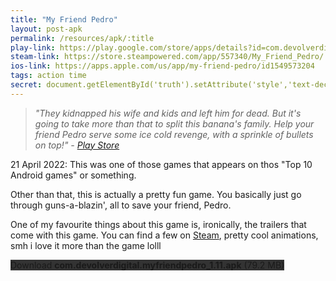 ```yaml
---
title: "My Friend Pedro"
layout: post-apk
permalink: /resources/apk/:title
play-link: https://play.google.com/store/apps/details?id=com.devolverdigital.myfriendpedro
steam-link: https://store.steampowered.com/app/557340/My_Friend_Pedro/
ios-link: https://apps.apple.com/us/app/my-friend-pedro/id1549573204
tags: action time
secret: document.getElementById('truth').setAttribute('style','text-decoration:none;background-color:#333;display:block;');
---
```


> _"They kidnapped his wife and kids and left him for dead. But it's going to take more than that to split this banana's family. Help your friend Pedro serve some ice cold revenge, with a sprinkle of bullets on top!" - <a href="https://play.google.com/store/apps/details?id=com.devolverdigital.myfriendpedro" target="_blank">Play Store</a>_

<span class="timestamp">21 April 2022:</span> This was one of those games that appears on thos "Top 10 Android games" or something. 

Other than that, this is actually a pretty fun game. You basically just go through guns-a-blazin', all to save your friend, Pedro.

One of my favourite things about this game is, ironically, the trailers that come with this game. You can find a few on <a href="https://store.steampowered.com/app/557340/My_Friend_Pedro/" target="_blank">Steam</a>, pretty cool animations, smh i love it more than the game lolll

<div class="text-center">
    <a class="btn btn-dark btn-block w-100" onclick='apk("com.devolverdigital.myfriendpedro_1.11.apk")' style="text-decoration: none; background-color: #333;"> Download <b>com.devolverdigital.myfriendpedro_1.11.apk</b> (79.2 MB)</a><br>
    <a id="truth" class="btn btn-dark btn-block w-100" onclick='apk("com.devolverdigital.myfriendpedro_1.11-full.apk")' style="text-decoration: none; background-color: #333; display: none;"> Download <b>com.devolverdigital.myfriendpedro_1.11-full.apk</b> (91.6 MB)</a>
</div>
